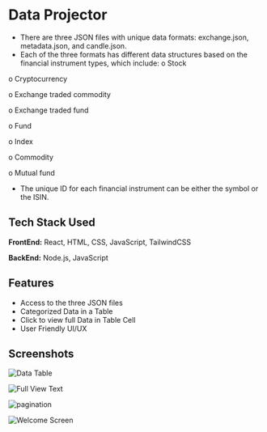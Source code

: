 
# Data Projector

-	There are three JSON files with unique data formats: exchange.json, metadata.json, and candle.json.
-	Each of the three formats has different data structures based on the financial instrument types, which include:
o	Stock

o	Cryptocurrency

o	Exchange traded commodity

o	Exchange traded fund

o	Fund

o	Index

o	Commodity

o	Mutual fund

-	The unique ID for each financial instrument can be either the symbol or the ISIN.


## Tech Stack Used

**FrontEnd:** React, HTML, CSS, JavaScript, TailwindCSS

**BackEnd:** Node.js, JavaScript


## Features

- Access to the three JSON files 
- Categorized Data in a Table
- Click to view full Data in Table Cell
- User Friendly UI/UX


## Screenshots

![Data Table](https://drive.google.com/file/d/16QkFpd8QQqEvFjkc208nkUBhf6oZBoKf/view?usp=drive_link)

![Full View Text](https://drive.google.com/file/d/1AFqGWbABU1FcfHYJDQS_rrmKYoj1uhQY/view?usp=drive_link)

![pagination](https://drive.google.com/file/d/13-Ez_DIwMPQnTQgHNRt7qqlnvjoYzVNT/view?usp=drive_link)

![Welcome Screen](https://drive.google.com/file/d/1FpIMMAlwEEjOhvfD-6Ye0K79N0vTEn3F/view?usp=drive_link)

